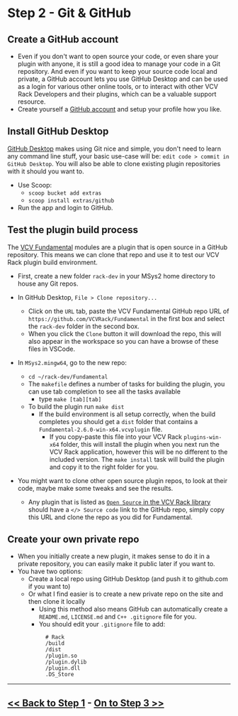 # Step 2 - Git & GitHub

## Create a GitHub account

* Even if you don't want to open source your code, or even share your plugin with anyone, it is
  still a good idea to manage your code in a Git repository. And even if you want to keep your
  source code local and private, a GitHub account lets you use GitHub Desktop and can be used as a
  login for various other online tools, or to interact with other VCV Rack Developers and their
  plugins, which can be a valuable support resource.
* Create yourself a [GitHub account](https://github.com/signup) and setup your profile how you like.

## Install GitHub Desktop

[GitHub Desktop](https://github.com/apps/desktop) makes using Git nice and simple, you don't need to
learn any command line stuff, your basic use-case will be: `edit code > commit in GitHub Desktop`.
You will also be able to clone existing plugin repositories with it should you want to.

* Use Scoop:
  * `scoop bucket add extras`
  * `scoop install extras/github`
* Run the app and login to GitHub.

## Test the plugin build process

The [VCV Fundamental](https://github.com/VCVRack/Fundamental) modules are a plugin that is open
source in a GitHub repository. This means we can clone that repo and use it to test our VCV Rack
plugin build environment.

* First, create a new folder `rack-dev` in your MSys2 home directory to house any Git repos.
* In GitHub Desktop, `File > Clone repository...`
  * Click on the `URL` tab, paste the VCV Fundamental GitHub repo URL of
    `https://github.com/VCVRack/Fundamental` in the first box and select the `rack-dev` folder in
    the second box.
  * When you click the `Clone` button it will download the repo, this will also appear in the
    workspace so you can have a browse of these files in VSCode.

* In `MSys2.mingw64`, go to the new repo:
  * `cd ~/rack-dev/Fundamental`
  * The `makefile` defines a number of tasks for building the plugin, you can use tab completion to
    see all the tasks available
    * type `make [tab][tab]`
  * To build the plugin run `make dist`
    * If the build environment is all setup correctly, when the build completes you should get a
      `dist` folder that contains a `Fundamental-2.6.0-win-x64.vcvplugin` file.
      * If you copy-paste this file into your VCV Rack `plugins-win-x64` folder, this will install
        the plugin when you next run the VCV Rack application, however this will be no different to
        the included version. The `make install` task will build the plugin and copy it to the right
        folder for you.

* You might want to clone other open source plugin repos, to look at their code, maybe make some
  tweaks and see the results.
  * Any plugin that is listed as
    [`Open Source` in the VCV Rack library](https://library.vcvrack.com/plugins?query=&sort=buildTimestamp&license=open)
    should have a `</> Source code` link to the GitHub repo, simply copy this URL and clone the repo
    as you did for Fundamental.

## Create your own private repo

* When you initially create a new plugin, it makes sense to do it in a private repository, you can
  easily make it public later if you want to.
* You have two options:
  * Create a local repo using GitHub Desktop (and push it to github.com if you want to)
  * Or what I find easier is to create a new private repo on the site and then clone it locally
    * Using this method also means GitHub can automatically create a `README.md`, `LICENSE.md` and
      `C++ .gitignore` file for you.
    * You should edit your `.gitignore` file to add:
      ```
        # Rack
        /build
        /dist
        /plugin.so
        /plugin.dylib
        /plugin.dll
        .DS_Store
      ```

---

## [<< Back to Step 1](step_1.md) - [On to Step 3 >>](step_3.md)
